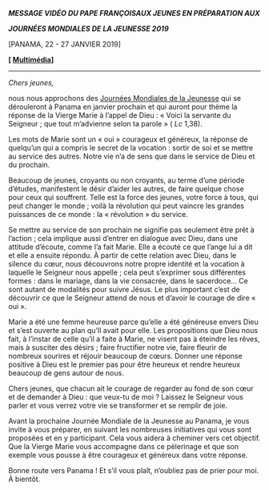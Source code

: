 ***MESSAGE VIDÉO DU PAPE FRANÇOIS******AUX JEUNES EN PRÉPARATION AUX***

***JOURNÉES MONDIALES DE LA JEUNESSE 2019***

[PANAMA, 22 - 27 JANVIER 2019]

**[ [Multimédia](http://w2.vatican.va/content/francesco/fr/events/event.dir.html/content/vaticanevents/fr/2018/11/21/videomessaggio-gmg-panama.html)]**

* * *

*Chers jeunes,*

nous nous approchons des [Journées Mondiales de la Jeunesse](http://www.vatican.va/gmg/documents/gmg_chronicle-wyd_20020325_fr.html) qui se dérouleront à Panama en janvier prochain et qui auront pour thème la réponse de la Vierge Marie à l’appel de Dieu : « Voici la servante du Seigneur ; que tout m’advienne selon ta parole » ( *Lc* 1,38).

Les mots de Marie sont un « oui » courageux et généreux, la réponse de quelqu’un qui a compris le secret de la vocation : sortir de soi et se mettre au service des autres. Notre vie n’a de sens que dans le service de Dieu et du prochain.

Beaucoup de jeunes, croyants ou non croyants, au terme d’une période d’études, manifestent le désir d’aider les autres, de faire quelque chose pour ceux qui souffrent. Telle est la force des jeunes, votre force à tous, qui peut changer le monde ; voilà la révolution qui peut vaincre les grandes puissances de ce monde : la « révolution » du service.

Se mettre au service de son prochain ne signifie pas seulement être prêt à l’action ; cela implique aussi d’entrer en dialogue avec Dieu, dans une attitude d’écoute, comme l’a fait Marie. Elle a écouté ce que l’ange lui a dit et elle a ensuite répondu. À partir de cette relation avec Dieu, dans le silence du cœur, nous découvrons notre propre identité et la vocation à laquelle le Seigneur nous appelle ; cela peut s’exprimer sous différentes formes : dans le mariage, dans la vie consacrée, dans le sacerdoce... Ce sont autant de modalités pour suivre Jésus. Le plus important c’est de découvrir ce que le Seigneur attend de nous et d’avoir le courage de dire « oui ».

Marie a été une femme heureuse parce qu’elle a été généreuse envers Dieu et s’est ouverte au plan qu’Il avait pour elle. Les propositions que Dieu nous fait, à l’instar de celle qu’il a faite à Marie, ne visent pas à éteindre les rêves, mais à susciter des désirs ; faire fructifier notre vie, faire fleurir de nombreux sourires et réjouir beaucoup de cœurs. Donner une réponse positive à Dieu est le premier pas pour être heureux et rendre heureux beaucoup de gens autour de nous.

Chers jeunes, que chacun ait le courage de regarder au fond de son cœur et de demander à Dieu : que veux-tu de moi ? Laissez le Seigneur vous parler et vous verrez votre vie se transformer et se remplir de joie.

Avant la prochaine Journée Mondiale de la Jeunesse au Panama, je vous invite à vous préparer, en suivant les nombreuses initiatives qui vous sont proposées et en y participant. Cela vous aidera à cheminer vers cet objectif. Que la Vierge Marie vous accompagne dans ce pèlerinage et que son exemple vous pousse à être courageux et généreux dans votre réponse.

Bonne route vers Panama ! Et s’il vous plaît, n’oubliez pas de prier pour moi. À bientôt.